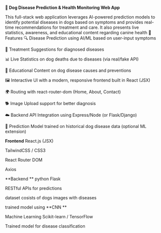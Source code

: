 **🐶 Dog Disease Prediction & Health Monitoring Web App**

This full-stack web application leverages AI-powered prediction models to identify potential diseases in dogs based on symptoms and provides real-time recommendations for treatment and care. 
It also presents live statistics, awareness, and educational content regarding canine health
🚀 Features
🔍 Disease Prediction using AI/ML based on user-input symptoms

🧾 Treatment Suggestions for diagnosed diseases

📊 Live Statistics on dog deaths due to diseases (via real/fake API)

🧠 Educational Content on dog disease causes and preventions

🖼️ Interactive UI with a modern, responsive frontend built in React (JSX)

🌍 Routing with react-router-dom (Home, About, Contact)

🐕 Image Upload support for better diagnosis

☁️ Backend API Integration using Express/Node (or Flask/Django)

🧪 Prediction Model trained on historical dog disease data (optional ML extension)



**Frontend**
React.js (JSX)

TailwindCSS / CSS3

React Router DOM

Axios

**Backend **
 python Flask

RESTful APIs for predictions

dataset cosists of dogs images with diseases 

trained model using **CNN **

Machine Learning 
Scikit-learn / TensorFlow

Trained model for disease classification

